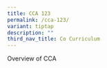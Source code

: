 ```yaml
---
title: CCA 123
permalink: /cca-123/
variant: tiptap
description: ""
third_nav_title: Co Curriculum
---
```

<p>Overview of CCA</p>